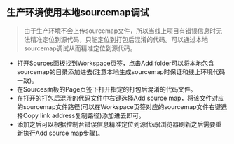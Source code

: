 ## 生产环境使用本地sourcemap调试
> 由于生产环境不会上传sourcemap文件，所以当线上项目有错误信息时无法精准定位到源代码，只能定位到打包后混淆的代码。可以通过本地sourcemap调试从而精准定位到源代码。

- 打开Sources面板找到Workspace页签，点击Add folder可以将本地包含sourcemap的目录添加进去(注意本地生成sourcemap时保证和线上环境代码一致)。
- 在Sources面板的Page页签下打开指定的打包后混淆的代码文件。
- 在打开的打包后混淆的代码文件中右键选择Add source map，将该文件对应的sourcemap文件路径(可以在Workspace页签对应的sourcemap文件右键选择Copy link address复制路径)添加进去即可。
- 添加之后可以根据控制台错误信息精准定位到源代码(浏览器刷新之后需要重新执行Add source map步骤)。